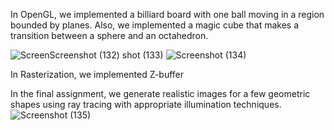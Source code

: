 In OpenGL, we implemented a billiard board with one ball moving in a region bounded by planes. Also, we implemented a magic cube that makes a transition between a sphere and an octahedron.

![Screen![Screenshot (132)](https://github.com/user-attachments/assets/98201c51-1cff-4248-b768-985e8695d90f)
shot (133)](https://github.com/user-attachments/assets/da4ae582-d548-414c-be80-dbdec05a74da)
![Screenshot (134)](https://github.com/user-attachments/assets/fffafecd-5861-40b0-a571-9838ae87983b)

In Rasterization, we implemented Z-buffer

In the final assignment, we generate realistic images for a few geometric shapes using ray tracing with appropriate illumination techniques.
![Screenshot (135)](https://github.com/user-attachments/assets/f7f59cf5-1a40-43ef-b2df-bfdcf0b08421)

